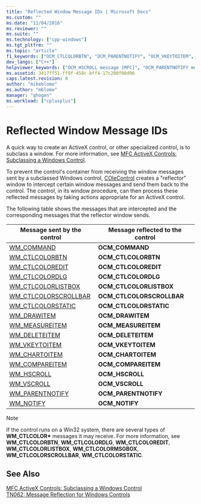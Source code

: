 ```yaml
---
title: "Reflected Window Message IDs | Microsoft Docs"
ms.custom: ""
ms.date: "11/04/2016"
ms.reviewer: ""
ms.suite: ""
ms.technology: ["cpp-windows"]
ms.tgt_pltfrm: ""
ms.topic: "article"
f1_keywords: ["OCM_CTLCOLORBTN", "OCM_PARENTNOTIFY", "OCM_VKEYTOITEM", "OCM_CTLCOLORSTATIC", "OCM_HSCROLL", "OCM_CHARTOITEM", "OCM_DRAWITEM", "OCM_MEASUREITEM", "OCM_COMPAREITEM", "OCM_COMMAND", "OCM_NOTIFY", "OCM_CTLCOLORMSGBOX", "OCM_DELETEITEM", "OCM_CTLCOLORLISTBOX", "OCM_CTLCOLORDLG", "OCM_CTLCOLOREDIT", "OCM_CTLCOLORSCROLLBAR", "OCM_VSCROLL", "OCM_CTLCOLOR"]
dev_langs: ["C++"]
helpviewer_keywords: ["OCM_HSCROLL message [MFC]", "OCM_PARENTNOTIFY message [MFC]", "messages, reflected", "reflected messages, window message Ids", "OCM_CTLCOLORDLG message [MFC]", "OCM_COMMAND message [MFC]", "OCM_CTLCOLORMSGBOX message [MFC]", "OCM_COMPAREITEM message [MFC]", "OCM_DRAWITEM message [MFC]", "OCM_VSCROLL message [MFC]", "OCM_CTLCOLOREDIT message [MFC]", "OCM_VKEYTOITEM message [MFC]", "OCM_CHARTOITEM message [MFC]", "OCM_CTLCOLORBTN message [MFC]", "OCM_CTLCOLORSTATIC message [MFC]", "OCM_MEASUREITEM message [MFC]", "OCM_CTLCOLOR message [MFC]", "OCM_CTLCOLORSCROLLBAR message [MFC]", "OCM_ messages", "OCM_DELETEITEM message [MFC]", "OCM_CTLCOLORLISTBOX message [MFC]", "OCM_NOTIFY message [MFC]", "reflected messages"]
ms.assetid: 3417ff51-ff9f-458c-bff4-17c200f00d96
caps.latest.revision: 8
author: "mikeblome"
ms.author: "mblome"
manager: "ghogen"
ms.workload: ["cplusplus"]
---
```

# Reflected Window Message IDs
A quick way to create an ActiveX control, or other specialized control, is to subclass a window. For more information, see [MFC ActiveX Controls: Subclassing a Windows Control](../mfc/mfc-activex-controls-subclassing-a-windows-control.md).  
  
 To prevent the control's container from receiving the window messages sent by a subclassed Windows control, [COleControl](../mfc/reference/colecontrol-class.md) creates a "reflector" window to intercept certain window messages and send them back to the control. The control, in its window procedure, can then process these reflected messages by taking actions appropriate for an ActiveX control.  
  
 The following table shows the messages that are intercepted and the corresponding messages that the reflector window sends.  
  
|Message sent by the control|Message reflected to the control|  
|---------------------------------|--------------------------------------|  
|[WM_COMMAND](http://msdn.microsoft.com/library/windows/desktop/ms647591)|**OCM_COMMAND**|  
|[WM_CTLCOLORBTN](http://msdn.microsoft.com/library/windows/desktop/bb761849)|**OCM_CTLCOLORBTN**|  
|[WM_CTLCOLOREDIT](http://msdn.microsoft.com/library/windows/desktop/bb761691)|**OCM_CTLCOLOREDIT**|  
|[WM_CTLCOLORDLG](http://msdn.microsoft.com/library/windows/desktop/ms645417)|**OCM_CTLCOLORDLG**|  
|[WM_CTLCOLORLISTBOX](http://msdn.microsoft.com/library/windows/desktop/bb761360)|**OCM_CTLCOLORLISTBOX**|  
|[WM_CTLCOLORSCROLLBAR](http://msdn.microsoft.com/library/windows/desktop/bb787573)|**OCM_CTLCOLORSCROLLBAR**|  
|[WM_CTLCOLORSTATIC](http://msdn.microsoft.com/library/windows/desktop/bb787524)|**OCM_CTLCOLORSTATIC**|  
|[WM_DRAWITEM](http://msdn.microsoft.com/library/windows/desktop/bb775923)|**OCM_DRAWITEM**|  
|[WM_MEASUREITEM](http://msdn.microsoft.com/library/windows/desktop/bb775925)|**OCM_MEASUREITEM**|  
|[WM_DELETEITEM](http://msdn.microsoft.com/library/windows/desktop/bb761362)|**OCM_DELETEITEM**|  
|[WM_VKEYTOITEM](http://msdn.microsoft.com/library/windows/desktop/bb761364)|**OCM_VKEYTOITEM**|  
|[WM_CHARTOITEM](http://msdn.microsoft.com/library/windows/desktop/bb761358)|**OCM_CHARTOITEM**|  
|[WM_COMPAREITEM](http://msdn.microsoft.com/library/windows/desktop/bb775921)|**OCM_COMPAREITEM**|  
|[WM_HSCROLL](http://msdn.microsoft.com/library/windows/desktop/bb787575)|**OCM_HSCROLL**|  
|[WM_VSCROLL](http://msdn.microsoft.com/library/windows/desktop/bb787577)|**OCM_VSCROLL**|  
|[WM_PARENTNOTIFY](https://msdn.microsoft.com/library/ms632638.aspx)|**OCM_PARENTNOTIFY**|  
|[WM_NOTIFY](http://msdn.microsoft.com/library/windows/desktop/bb775583)|**OCM_NOTIFY**|  
  
> [!NOTE]
>  If the control runs on a Win32 system, there are several types of **WM_CTLCOLOR\*** messages it may receive. For more information, see **WM_CTLCOLORBTN**, **WM_CTLCOLORDLG**, **WM_CTLCOLOREDIT**, **WM_CTLCOLORLISTBOX**, **WM_CTLCOLORMSGBOX**, **WM_CTLCOLORSCROLLBAR**, **WM_CTLCOLORSTATIC**.  
  
## See Also  
 [MFC ActiveX Controls: Subclassing a Windows Control](../mfc/mfc-activex-controls-subclassing-a-windows-control.md)   
 [TN062: Message Reflection for Windows Controls](../mfc/tn062-message-reflection-for-windows-controls.md)

